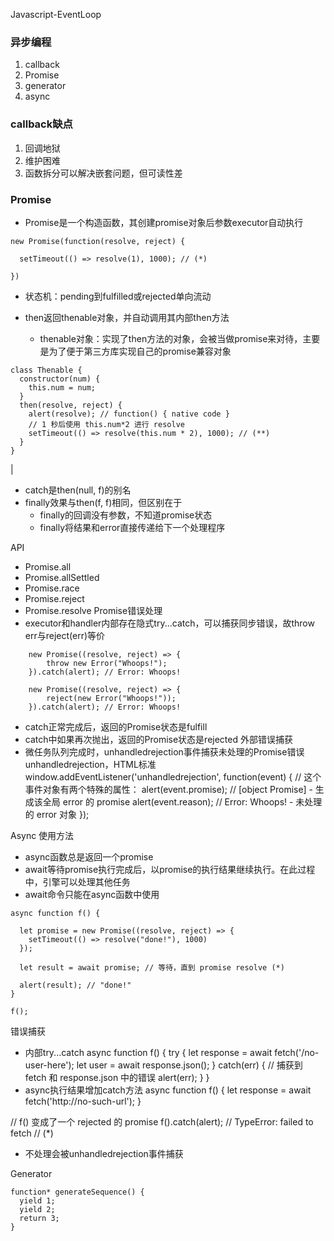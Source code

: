 Javascript-EventLoop
### 异步编程
1. callback
2. Promise
3. generator
4. async

### callback缺点
1. 回调地狱
2. 维护困难
3. 函数拆分可以解决嵌套问题，但可读性差

### Promise
- Promise是一个构造函数，其创建promise对象后参数executor自动执行
```
new Promise(function(resolve, reject) {

  setTimeout(() => resolve(1), 1000); // (*)

})
```
- 状态机：pending到fulfilled或rejected单向流动


- then返回thenable对象，并自动调用其内部then方法
  - thenable对象：实现了then方法的对象，会被当做promise来对待，主要是为了便于第三方库实现自己的promise兼容对象
```
class Thenable {
  constructor(num) {
    this.num = num;
  }
  then(resolve, reject) {
    alert(resolve); // function() { native code }
    // 1 秒后使用 this.num*2 进行 resolve
    setTimeout(() => resolve(this.num * 2), 1000); // (**)
  }
}
```
|
- catch是then(null, f)的别名
- finally效果与then(f, f)相同，但区别在于
  - finally的回调没有参数，不知道promise状态
  - finally将结果和error直接传递给下一个处理程序

API
- Promise.all
- Promise.allSettled
- Promise.race
- Promise.reject
- Promise.resolve
Promise错误处理
- executor和handler内部存在隐式try...catch，可以捕获同步错误，故throw err与reject(err)等价
```
    new Promise((resolve, reject) => {
        throw new Error("Whoops!");
    }).catch(alert); // Error: Whoops!

    new Promise((resolve, reject) => {
        reject(new Error("Whoops!"));
    }).catch(alert); // Error: Whoops!
```
- catch正常完成后，返回的Promise状态是fulfill
- catch中如果再次抛出，返回的Promise状态是rejected
外部错误捕获
- 微任务队列完成时，unhandledrejection事件捕获未处理的Promise错误 unhandledrejection，HTML标准
window.addEventListener('unhandledrejection', function(event) {
  // 这个事件对象有两个特殊的属性：
  alert(event.promise); // [object Promise] - 生成该全局 error 的 promise
  alert(event.reason); // Error: Whoops! - 未处理的 error 对象
});

Async
使用方法
- async函数总是返回一个promise
- await等待promise执行完成后，以promise的执行结果继续执行。在此过程中，引擎可以处理其他任务
- await命令只能在async函数中使用
```
async function f() {

  let promise = new Promise((resolve, reject) => {
    setTimeout(() => resolve("done!"), 1000)
  });

  let result = await promise; // 等待，直到 promise resolve (*)

  alert(result); // "done!"
}

f();
```
错误捕获
- 内部try...catch
async function f() {
  try {
    let response = await fetch('/no-user-here');
    let user = await response.json();
  } catch(err) {
    // 捕获到 fetch 和 response.json 中的错误
    alert(err);
  }
}
- async执行结果增加catch方法
async function f() {
  let response = await fetch('http://no-such-url');
}

// f() 变成了一个 rejected 的 promise
f().catch(alert); // TypeError: failed to fetch // (*)
- 不处理会被unhandledrejection事件捕获

Generator
```
function* generateSequence() {
  yield 1;
  yield 2;
  return 3;
}
```


